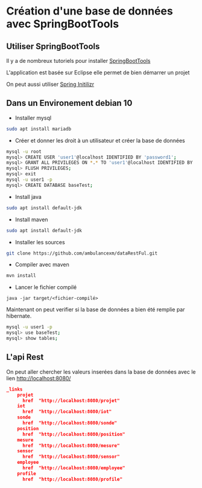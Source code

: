 # Création d'une base de données avec SpringBootTools

## Utiliser SpringBootTools
Il y a de nombreux tutoriels pour installer [SpringBootTools](https://spring.io/tools)

L'application est basée sur Eclipse elle permet de bien démarrer un projet

On peut aussi utiliser [Spring Initilizr](https://start.spring.io/)


## Dans un Environement debian 10

* Installer mysql 
```bash
sudo apt install mariadb
```

* Créer et donner les droit à un utilisateur et créer la base de données 
```bash
mysql -u root
mysql> CREATE USER 'user1'@localhost IDENTIFIED BY 'password1';
mysql> GRANT ALL PRIVILEGES ON *.* TO 'user1'@localhost IDENTIFIED BY 'password1';
mysql> FLUSH PRIVILEGES;
mysql> exit
mysql -u user1 -p
mysql> CREATE DATABASE baseTest;
```
* Install java
```bash
sudo apt install default-jdk
```

* Install maven
```bash
sudo apt install default-jdk
```

* Installer les sources
```bash
git clone https://github.com/ambulancexm/dataRestFul.git
```

* Compiler avec maven  
```bash
mvn install
```

* Lancer le fichier compilé
``` terminal
java -jar target/<fichier-compilé>
```

Maintenant on peut verifier si la base de données a bien été remplie par hibernate. 
```bash
mysql -u user1 -p
mysql> use baseTest;
mysql> show tables;

```
## L'api Rest
On peut aller chercher les valeurs inserées dans la base de données avec le lien
[http://localhost:8080/](http://localhost:8080/)

```json
_links	
    projet	
      href	"http://localhost:8080/projet"
    iot	
      href	"http://localhost:8080/iot"
    sonde	
      href	"http://localhost:8080/sonde"
    position	
      href	"http://localhost:8080/position"
    mesure	
      href	"http://localhost:8080/mesure"
    sensor	
      href	"http://localhost:8080/sensor"
    employee	
      href	"http://localhost:8080/employee"
    profile	
      href	"http://localhost:8080/profile"
```



